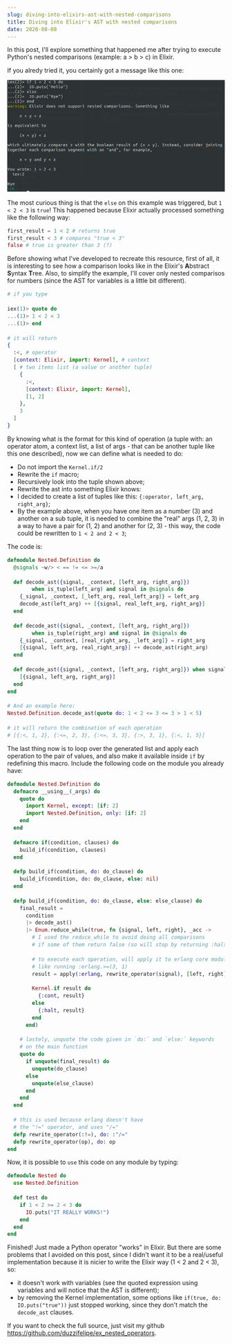 ```yaml
---
slug: diving-into-elixirs-ast-with-nested-comparisons
title: Diving into Elixir's AST with nested comparisons
date: 2020-08-08
---
```


In this post, I'll explore something that happened me after trying to execute Python's nested comparisons (example: a > b > c) in Elixir.

If you alredy tried it, you certainly got a message like this one:

![Elixir Kernel Warning](../images/2020-08-08-diving-into-elixirs-ast-with-nested-comparisons/001.png)

The most curious thing is that the `else` on this example was triggered, but `1 < 2 < 3` is `true`! This happened because Elixir actually processed something like the following way:

```elixir
first_result = 1 < 2 # returns true
first_result < 3 # compares "true < 3"
false # true is greater than 3 (?)
```

Before showing what I've developed to recreate this resource, first of all, it is interesting to see how a comparison looks like in the Elixir's **A**bstract **S**yntax **T**ree. Also, to simplify the example, I'll cover only nested comparisos for numbers (since the AST for variables is a little bit different).

```elixir
# if you type

iex(1)> quote do
...(1)> 1 < 2 < 3
...(1)> end

# it will return
{
  :<, # operator
  [context: Elixir, import: Kernel], # context
  [ # two items list (a value or another tuple)
    {
      :<,
      [context: Elixir, import: Kernel],
      [1, 2]
    },
    3
  ]
}
```

By knowing what is the format for this kind of operation (a tuple with: an operator atom, a context list, a list of args - that can be another tuple like this one described), now we can define what is needed to do:

- Do not import the `Kernel.if/2`
- Rewrite the `if` macro;
- Recursively look into the tuple shown above;
- Rewrite the ast into something Elixir knows:
 - I decided to create a list of tuples like this: `{:operator, left_arg, right_arg}`;
 - By the example above, when you have one item as a number (3) and another on a sub tuple, it is needed to combine the "real" args (1, 2, 3) in a way to have a pair for (1, 2) and another for (2, 3) - this way, the code could be rewritten to `1 < 2 and 2 < 3`;

The code is:

```elixir
defmodule Nested.Definition do
  @signals ~w/> < == != <= >=/a

  def decode_ast({signal, _context, [left_arg, right_arg]})
        when is_tuple(left_arg) and signal in @signals do
    {_signal, _context, [_left_arg, real_left_arg]} = left_arg
    decode_ast(left_arg) ++ [{signal, real_left_arg, right_arg}]
  end

  def decode_ast({signal, _context, [left_arg, right_arg]})
        when is_tuple(right_arg) and signal in @signals do
    {_signal, _context, [real_right_arg, _left_arg]} = right_arg
    [{signal, left_arg, real_right_arg}] ++ decode_ast(right_arg)
  end

  def decode_ast({signal, _context, [left_arg, right_arg]}) when signal in @signals do
    [{signal, left_arg, right_arg}]
  end
end

# And an example here:
Nested.Definition.decode_ast(quote do: 1 < 2 <= 3 <= 3 > 1 < 5)

# it will return the combination of each operation
# [{:<, 1, 2}, {:<=, 2, 3}, {:<=, 3, 3}, {:>, 3, 1}, {:<, 1, 5}]
```

The last thing now is to loop over the generated list and apply each operation to the pair of values, and also make it available inside `if` by redefining this macro. Include the following code on the module you already have:

```elixir
defmodule Nested.Definition do
  defmacro __using__(_args) do
    quote do
      import Kernel, except: [if: 2]
      import Nested.Definition, only: [if: 2]
    end
  end

  defmacro if(condition, clauses) do
    build_if(condition, clauses)
  end

  defp build_if(condition, do: do_clause) do
    build_if(condition, do: do_clause, else: nil)
  end

  defp build_if(condition, do: do_clause, else: else_clause) do
    final_result =
      condition
      |> decode_ast()
      |> Enum.reduce_while(true, fn {signal, left, right}, _acc ->
        # I used the reduce_while to avoid doing all comparisons
        # if some of them return false (so will stop by returning :halt)

        # to execute each operation, will apply it to erlang core module
        # like running :erlang.>=(3, 1)
        result = apply(:erlang, rewrite_operator(signal), [left, right])

        Kernel.if result do
          {:cont, result}
        else
          {:halt, result}
        end
      end)

    # lastely, unquote the code given in `do:` and `else:` keywords
    # on the main function
    quote do
      if unquote(final_result) do
        unquote(do_clause)
      else
        unquote(else_clause)
      end
    end
  end

  # this is used because erlang doesn't have
  # the "!=" operator, and uses "/="
  defp rewrite_operator(:!=), do: :"/="
  defp rewrite_operator(op), do: op
end
```

Now, it is possible to `use` this code on any module by typing:

```elixir
defmodule Nested do
  use Nested.Definition

  def test do
    if 1 < 2 >= 2 < 3 do
      IO.puts("IT REALLY WORKS!")
    end
  end
end
```

Finished! Just made a Python operator "works" in Elixir. But there are some problems that I avoided on this post, since I didn't want it to be a real/useful implementation because it is nicier to write the Elixir way (1 < 2 and 2 < 3), so:

- it doesn't work with variables (see the quoted expression using variables and will notice that the AST is different);
- by removing the Kernel implementation, some options like `if(true, do: IO.puts("true"))` just stopped working, since they don't match the `decode_ast` clauses.

If you want to check the full source, just visit my github https://github.com/duzzifelipe/ex_nested_operators.
